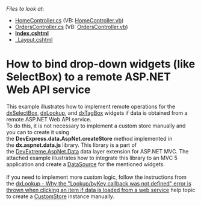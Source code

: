 <!-- default file list -->
*Files to look at*:

* [HomeController.cs](./CS/DropDownRemoteData/Controllers/HomeController.cs) (VB: [HomeController.vb](./VB/DropDownRemoteData/Controllers/HomeController.vb))
* [OrdersController.cs](./CS/DropDownRemoteData/Controllers/OrdersController.cs) (VB: [OrdersController.vb](./VB/DropDownRemoteData/Controllers/OrdersController.vb))
* **[Index.cshtml](./CS/DropDownRemoteData/Views/Home/Index.cshtml)**
* [_Layout.cshtml](./CS/DropDownRemoteData/Views/Shared/_Layout.cshtml)
<!-- default file list end -->
# How to bind drop-down widgets (like SelectBox) to a remote ASP.NET Web API service 


<p>This example illustrates how to implement remote operations for the<a href="https://js.devexpress.com/Documentation/ApiReference/UI_Widgets/dxSelectBox/"> dxSelectBox</a>, <a href="https://js.devexpress.com/Documentation/ApiReference/UI_Widgets/dxLookup/">dxLookup</a>, and <a href="https://js.devexpress.com/Documentation/ApiReference/UI_Widgets/dxTagBox/">dxTagBox</a> widgets if data is obtained from a remote ASP.NET Web API service. <br>To do this, it is not necessary to implement a custom store manually and you can to create it using the <strong>DevExpress.data.AspNet.createStore</strong> method implemented in the <strong>dx.aspnet.data.js</strong> library. This library is a part of the <a href="https://github.com/DevExpress/DevExtreme.AspNet.Data">DevExtreme.AspNet.Data</a> data layer extension for ASP.NET MVC. The attached example illustrates how to integrate this library to an MVC 5 application and create a <a href="https://js.devexpress.com/Documentation/ApiReference/Data_Layer/DataSource/">DataSource</a> for the mentioned widgets.<br><br>If you need to implement more custom logic, follow the instructions from the <a href="https://www.devexpress.com/Support/Center/Question/Details/KA18829">dxLookup - Why the "Lookup/byKey callback was not defined" error is thrown when clicking an item if data is loaded from a web service</a> help topic to create a <a href="https://js.devexpress.com/Documentation/ApiReference/Data_Layer/CustomStore/">CustomStore</a> instance manually.</p>

<br/>


